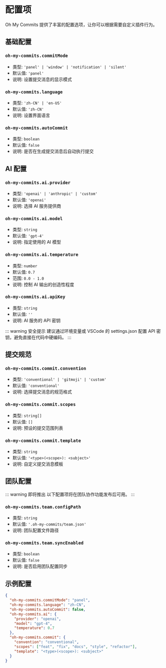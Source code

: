 # 配置项

Oh My Commits 提供了丰富的配置选项，让你可以根据需要自定义插件行为。

## 基础配置

### `oh-my-commits.commitMode`

- 类型: `'panel' | 'window' | 'notification' | 'silent'`
- 默认值: `'panel'`
- 说明: 设置提交消息的显示模式

### `oh-my-commits.language`

- 类型: `'zh-CN' | 'en-US'`
- 默认值: `'zh-CN'`
- 说明: 设置界面语言

### `oh-my-commits.autoCommit`

- 类型: `boolean`
- 默认值: `false`
- 说明: 是否在生成提交消息后自动执行提交

## AI 配置

### `oh-my-commits.ai.provider`

- 类型: `'openai' | 'anthropic' | 'custom'`
- 默认值: `'openai'`
- 说明: 选择 AI 服务提供商

### `oh-my-commits.ai.model`

- 类型: `string`
- 默认值: `'gpt-4'`
- 说明: 指定使用的 AI 模型

### `oh-my-commits.ai.temperature`

- 类型: `number`
- 默认值: `0.7`
- 范围: `0.0 - 1.0`
- 说明: 控制 AI 输出的创造性程度

### `oh-my-commits.ai.apiKey`

- 类型: `string`
- 默认值: `''`
- 说明: AI 服务的 API 密钥

::: warning 安全提示
建议通过环境变量或 VSCode 的 settings.json 配置 API 密钥，避免直接在代码中硬编码。
:::

## 提交规范

### `oh-my-commits.commit.convention`

- 类型: `'conventional' | 'gitmoji' | 'custom'`
- 默认值: `'conventional'`
- 说明: 选择提交消息的规范格式

### `oh-my-commits.commit.scopes`

- 类型: `string[]`
- 默认值: `[]`
- 说明: 预设的提交范围列表

### `oh-my-commits.commit.template`

- 类型: `string`
- 默认值: `'<type>(<scope>): <subject>'`
- 说明: 自定义提交消息模板

## 团队配置

::: warning 即将推出
以下配置项将在团队协作功能发布后可用。
:::

### `oh-my-commits.team.configPath`

- 类型: `string`
- 默认值: `'.oh-my-commits/team.json'`
- 说明: 团队配置文件路径

### `oh-my-commits.team.syncEnabled`

- 类型: `boolean`
- 默认值: `false`
- 说明: 是否启用团队配置同步

## 示例配置

```json
{
  "oh-my-commits.commitMode": "panel",
  "oh-my-commits.language": "zh-CN",
  "oh-my-commits.autoCommit": false,
  "oh-my-commits.ai": {
    "provider": "openai",
    "model": "gpt-4",
    "temperature": 0.7
  },
  "oh-my-commits.commit": {
    "convention": "conventional",
    "scopes": ["feat", "fix", "docs", "style", "refactor"],
    "template": "<type>(<scope>): <subject>"
  }
}
```
